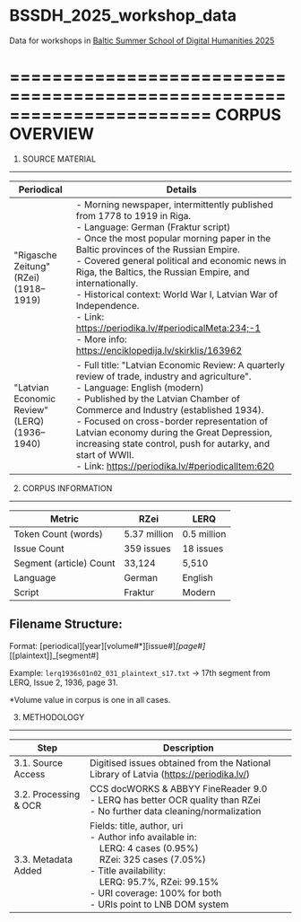 # BSSDH_2025_workshop_data
Data for workshops in [Baltic Summer School of Digital Humanities 2025](https://www.digitalhumanities.lv/bssdh/2025/about/)



=======================================================================
                           CORPUS OVERVIEW
=======================================================================

1. SOURCE MATERIAL
------------------

| Periodical | Details |
|------------|---------|
| "Rigasche Zeitung" (RZei) (1918–1919) | - Morning newspaper, intermittently published from 1778 to 1919 in Riga.<br>- Language: German (Fraktur script)<br>- Once the most popular morning paper in the Baltic provinces of the Russian Empire.<br>- Covered general political and economic news in Riga, the Baltics, the Russian Empire, and internationally.<br>- Historical context: World War I, Latvian War of Independence.<br>- Link: https://periodika.lv/#periodicalMeta:234;-1<br>- More info: https://enciklopedija.lv/skirklis/163962 |
| "Latvian Economic Review" (LERQ) (1936–1940) | - Full title: "Latvian Economic Review: A quarterly review of trade, industry and agriculture".<br>- Language: English (modern)<br>- Published by the Latvian Chamber of Commerce and Industry (established 1934).<br>- Focused on cross-border representation of Latvian economy during the Great Depression, increasing state control, push for autarky, and start of WWII.<br>- Link: https://periodika.lv/#periodicalItem:620 |

2. CORPUS INFORMATION
----------------------

| Metric | RZei | LERQ |
|--------|------|------|
| Token Count (words) | 5.37 million | 0.5 million |
| Issue Count | 359 issues | 18 issues |
| Segment (article) Count | 33,124 | 5,510 |
| Language | German | English |
| Script | Fraktur | Modern |

Filename Structure:
-------------------
Format: [periodical][year][volume#*][issue#]_[page#]_[[plaintext]]_[segment#]

Example: `lerq1936s01n02_031_plaintext_s17.txt`
         → 17th segment from LERQ, Issue 2, 1936, page 31.

*Volume value in corpus is one in all cases.

3. METHODOLOGY
---------------

| Step | Description |
|------|-------------|
| 3.1. Source Access | Digitised issues obtained from the National Library of Latvia (https://periodika.lv/) |
| 3.2. Processing & OCR | CCS docWORKS & ABBYY FineReader 9.0<br>- LERQ has better OCR quality than RZei<br>- No further data cleaning/normalization |
| 3.3. Metadata Added | Fields: title, author, uri<br>- Author info available in:<br>&nbsp;&nbsp;&nbsp;&nbsp;LERQ: 4 cases (0.95%)<br>&nbsp;&nbsp;&nbsp;&nbsp;RZei: 325 cases (7.05%)<br>- Title availability:<br>&nbsp;&nbsp;&nbsp;&nbsp;LERQ: 95.7%, RZei: 99.15%<br>- URI coverage: 100% for both<br>- URIs point to LNB DOM system |

